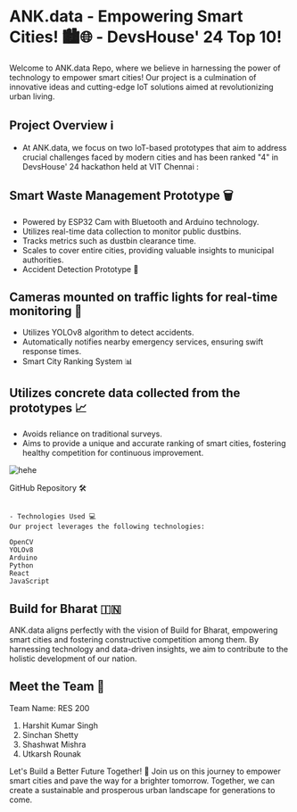 # ANK.data - Empowering Smart Cities! 🏙️🌐 - DevsHouse' 24 Top 10!

Welcome to ANK.data Repo, where we believe in harnessing the power of technology to empower smart cities! Our project is a culmination of innovative ideas and cutting-edge IoT solutions aimed at revolutionizing urban living.

## Project Overview ℹ️

- At ANK.data, we focus on two IoT-based prototypes that aim to address crucial challenges faced by modern cities and has been ranked "4" in  DevsHouse' 24 hackathon held at VIT Chennai :

## Smart Waste Management Prototype 🗑️

- Powered by ESP32 Cam with Bluetooth and Arduino technology.
- Utilizes real-time data collection to monitor public dustbins.
- Tracks metrics such as dustbin clearance time.
- Scales to cover entire cities, providing valuable insights to municipal authorities.
- Accident Detection Prototype 🚨

## Cameras mounted on traffic lights for real-time monitoring 🎥

- Utilizes YOLOv8 algorithm to detect accidents.
- Automatically notifies nearby emergency services, ensuring swift response times.
- Smart City Ranking System 📊

## Utilizes concrete data collected from the prototypes 📈
- Avoids reliance on traditional surveys.
- Aims to provide a unique and accurate ranking of smart cities, fostering healthy competition for continuous improvement.
  
![hehe](https://github.com/RES-200/ANK.data/assets/110082422/09d43e66-53f1-43ec-b083-76dc7cd450c2)

GitHub Repository 🛠️
```Explore our codebase on GitHub: ANK.data Repository

- Technologies Used 💻
Our project leverages the following technologies:

OpenCV
YOLOv8
Arduino
Python
React
JavaScript
```
## Build for Bharat 🇮🇳

ANK.data aligns perfectly with the vision of Build for Bharat, empowering smart cities and fostering constructive competition among them. By harnessing technology and data-driven insights, we aim to contribute to the holistic development of our nation.

## Meet the Team 🤝
Team Name: RES 200

1. Harshit Kumar Singh
2. Sinchan Shetty
3. Shashwat Mishra
4. Utkarsh Rounak
   
Let's Build a Better Future Together! 🚀
Join us on this journey to empower smart cities and pave the way for a brighter tomorrow. Together, we can create a sustainable and prosperous urban landscape for generations to come.
